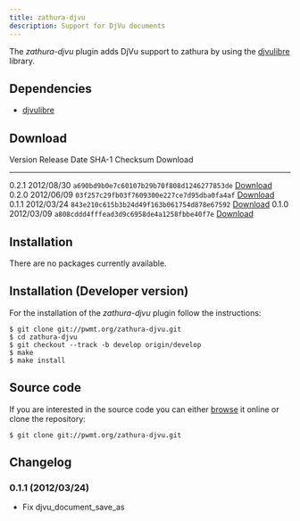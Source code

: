 ```yaml
---
title: zathura-djvu
description: Support for DjVu documents
---
```


The *zathura-djvu* plugin adds DjVu support to zathura by using the
[djvulibre](http://djvu.sourceforge.net/) library.

## Dependencies
* [djvulibre](http://djvu.sourceforge.net)

## Download

Version  Release Date  SHA-1 Checksum                             Download
-------- ------------  ------------------------------------------ -------------------------------------------------
0.2.1    2012/08/30    `a690bd9b0e7c60107b29b70f808d1246277853de` [Download](../download/zathura-djvu-0.2.1.tar.gz)
0.2.0    2012/06/09    `03f257c29fb03f7609300e227ce7d95dba0fa4af` [Download](../download/zathura-djvu-0.2.0.tar.gz)
0.1.1    2012/03/24    `843e210c615b3b24d49f163b061754d878e67592` [Download](../download/zathura-djvu-0.1.1.tar.gz)
0.1.0    2012/03/09    `a808cddd4fffead3d9c6958de4a1258fbbe40f7e` [Download](../download/zathura-djvu-0.1.0.tar.gz)

## Installation
There are no packages currently available.

## Installation (Developer version)
For the installation of the *zathura-djvu* plugin follow the
instructions:

    $ git clone git://pwmt.org/zathura-djvu.git
    $ cd zathura-djvu
    $ git checkout --track -b develop origin/develop
    $ make
    $ make install

## Source code
If you are interested in the source code you can either
[browse](http://git.pwmt.org/?p=zathura-djvu.git) it online or clone the
repository:

    $ git clone git://pwmt.org/zathura-djvu.git

## Changelog

### 0.1.1 (2012/03/24)
* Fix djvu_document_save_as
